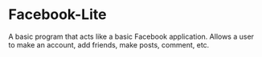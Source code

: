 # Facebook-Lite
A basic program that acts like a basic Facebook application. Allows a user to make  an account, add friends, make posts, comment, etc. 
